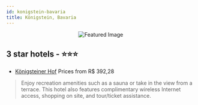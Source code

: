 ```yaml
---
id: konigstein-bavaria
title: Königstein, Bavaria
---
```


<center><img src="https://i.travelapi.com/hotels/4000000/3010000/3001100/3001071/4e40abb6_z.jpg" alt="Featured Image" /></center>


##  3 star hotels - ⭐️⭐️⭐️

-    [Königsteiner Hof](https://us.hurb.com/hotels/konigstein/konigsteiner-hof-JNP-JP349635?cmp=18055) Prices from R$ 392,28
   > Enjoy recreation amenities such as a sauna or take in the view from a terrace. This hotel also features complimentary wireless Internet access, shopping on site, and tour/ticket assistance.
